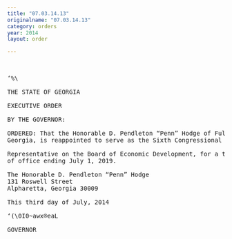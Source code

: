 ```yaml
---
title: "07.03.14.13"
originalname: "07.03.14.13"
category: orders
year: 2014
layout: order

---
```

<pre>
   

‘%\

THE STATE OF GEORGIA

EXECUTIVE ORDER

BY THE GOVERNOR:

ORDERED: That the Honorable D. Pendleton “Penn” Hodge of Fulton County,
Georgia, is reappointed to serve as the Sixth Congressional District

Representative on the Board of Economic Development, for a term
of office ending July 1, 2019.

The Honorable D. Pendleton “Penn” Hodge
131 Roswell Street
Alpharetta, Georgia 30009

This third day of July, 2014

‘(\0I0~awx®eaL

GOVERNOR

</pre>
